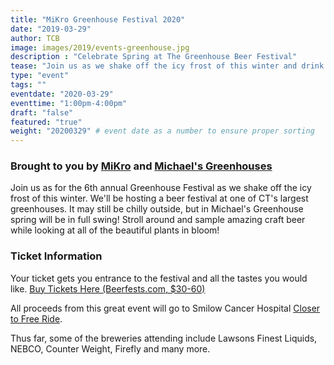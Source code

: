 ```yaml
---
title: "MiKro Greenhouse Festival 2020"
date: "2019-03-29"
author: TCB
image: images/2019/events-greenhouse.jpg
description : "Celebrate Spring at The Greenhouse Beer Festival"
tease: "Join us as we shake off the icy frost of this winter and drink beer for a great cause in the warmth of one of CT's largest greenhouses!"
type: "event"
tags: "" 
eventdate: "2020-03-29"
eventtime: "1:00pm-4:00pm"
draft: "false"
featured: "true"
weight: "20200329" # event date as a number to ensure proper sorting
---
```

<!-- 
### TICKETS ARE SOLD OUT! 

The 2020 event is sold out! Please note, tickets will NOT be available at the door. See you in 2020! -->

### Brought to you by [MiKro][1] and [Michael's Greenhouses][2]

Join us as for the 6th annual Greenhouse Festival as we shake off the icy frost of this winter. We'll be hosting a beer festival at one of CT's largest greenhouses. It may still be chilly outside, but in Michael's Greenhouse spring will be in full swing! Stroll around and sample amazing craft beer while looking at all of the beautiful plants in bloom! 

<!-- Enjoy live bluegrass music, North Haven's own [Wolfski's Pierogi Truck][3], the [Caseus Cheese Truck][4] & Sobo Brothers BBQ 
-->


### Ticket Information

Your ticket gets you entrance to the festival and all the tastes you would like.
[Buy Tickets Here (Beerfests.com, $30-60)][5] 

All proceeds from this great event will go to Smilow Cancer Hospital [Closer to Free Ride][6]. 

Thus far, some of the breweries attending include Lawsons Finest Liquids, NEBCO, Counter Weight, Firefly and many more.

[1]: https://www.mikrodepot.com/
[2]: http://michaelsgreenhouses.com/
[3]: http://wolfskis.com/
[4]: https://thecheesetruck.com/
[5]: https://tickets.beerfests.com/event/mikro-greenhouse-festival
[6]: https://www.rideclosertofree.org/index.cfm?fuseaction=donorDrive.team&teamID=6006